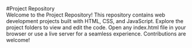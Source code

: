 #Project Repository
<br>
Welcome to the Project Repository! This repository contains web development projects built with HTML, CSS, and JavaScript. Explore the project folders to view and edit the code. Open any index.html file in your browser or use a live server for a seamless experience. Contributions are welcome!
